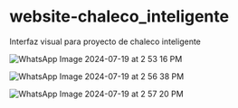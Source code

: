 # website-chaleco_inteligente
Interfaz visual para proyecto de chaleco inteligente 

![WhatsApp Image 2024-07-19 at 2 53 16 PM](https://github.com/user-attachments/assets/400ee894-233b-4919-a051-361dbb13a779)

![WhatsApp Image 2024-07-19 at 2 56 38 PM](https://github.com/user-attachments/assets/64636713-406d-460d-a5a1-e806e020bfb3)

![WhatsApp Image 2024-07-19 at 2 57 20 PM](https://github.com/user-attachments/assets/4124096c-ee1c-47be-a02d-31f6f7483c9a)
